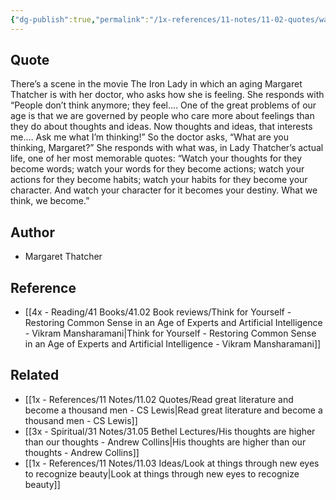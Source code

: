```yaml
---
{"dg-publish":true,"permalink":"/1x-references/11-notes/11-02-quotes/watch-your-thoughts-for-they-become-words-margaret-thatcher/","title":"Watch your thoughts for they become words - Margaret Thatcher","created":"2024-02-14T20:18:36.545+03:00","updated":"2024-02-14T20:18:36.545+03:00"}
---
```



## Quote
There’s a scene in the movie The Iron Lady in which an aging Margaret Thatcher is with her doctor, who asks how she is feeling. She responds with “People don’t think anymore; they feel.… One of the great problems of our age is that we are governed by people who care more about feelings than they do about thoughts and ideas. Now thoughts and ideas, that interests me.… Ask me what I’m thinking!”
So the doctor asks, “What are you thinking, Margaret?”
She responds with what was, in Lady Thatcher’s actual life, one of her most memorable quotes: “Watch your thoughts for they become words; watch your words for they become actions; watch your actions for they become habits; watch your habits for they become your character. And watch your character for it becomes your destiny. What we think, we become.”

## Author
- Margaret Thatcher

## Reference
- [[4x - Reading/41 Books/41.02 Book reviews/Think for Yourself - Restoring Common Sense in an Age of Experts and Artificial Intelligence - Vikram Mansharamani\|Think for Yourself - Restoring Common Sense in an Age of Experts and Artificial Intelligence - Vikram Mansharamani]]

## Related
- [[1x - References/11 Notes/11.02 Quotes/Read great literature and become a thousand men - CS Lewis\|Read great literature and become a thousand men - CS Lewis]]
- [[3x - Spiritual/31 Notes/31.05 Bethel Lectures/His thoughts are higher than our thoughts - Andrew Collins\|His thoughts are higher than our thoughts - Andrew Collins]]
- [[1x - References/11 Notes/11.03 Ideas/Look at things through new eyes to recognize beauty\|Look at things through new eyes to recognize beauty]]